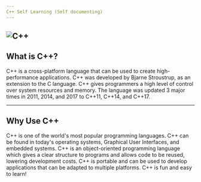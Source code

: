 ```yaml
---
C++ Self Learning (Self documenting)
---
```

![C++](https://user-images.githubusercontent.com/67799618/86537589-05f73a80-bee8-11ea-9be3-9dfe4eaf5be5.jpg)
---
What is C++?
---
C++ is a cross-platform language that can be used to create high-performance applications.
C++ was developed by Bjarne Stroustrup, as an extension to the C language.
C++ gives programmers a high level of control over system resources and memory.
The language was updated 3 major times in 2011, 2014, and 2017 to C++11, C++14, and C++17.

---
Why Use C++
---
C++ is one of the world's most popular programming languages.
C++ can be found in today's operating systems, Graphical User Interfaces, and embedded systems.
C++ is an object-oriented programming language which gives a clear structure to programs and allows code to be reused, lowering development costs.
C++ is portable and can be used to develop applications that can be adapted to multiple platforms.
C++ is fun and easy to learn!